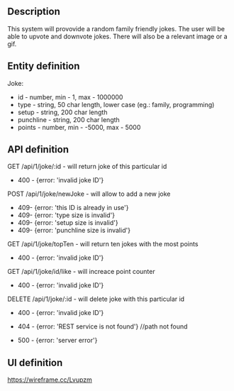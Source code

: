 ## Description

This system will provovide a random family friendly jokes. The user will be able to upvote and downvote jokes. There will also be a relevant image or a gif.

## Entity definition
Joke:
- id - number, min - 1, max - 1000000
- type - string, 50 char length, lower case (eg.: family, programming)
- setup - string, 200 char length
- punchline - string, 200 char length
- points - number, min - -5000, max - 5000


## API definition

GET /api/1/joke/:id - will return joke of this particular id
- 400 - {error: 'invalid joke ID'}

POST /api/1/joke/newJoke - will allow to add a new joke
- 409- {error: 'this ID is already in use'}
- 409- {error: 'type size is invalid'}
- 409- {error: 'setup size is invalid'}
- 409- {error: 'punchline size is invalid'}

GET /api/1/joke/topTen - will return ten jokes with the most points
- 400 - {error: 'invalid joke ID'}

GET /api/1/joke/id/like - will increace point counter
- 400 - {error: 'invalid joke ID'}

DELETE /api/1/joke/:id - will delete joke with this particular id
- 400 - {error: 'invalid joke ID'}


- 404 - {error: 'REST service is not found'} //path not found
- 500 - {error: 'server error'}


## UI definition

https://wireframe.cc/Lvupzm
